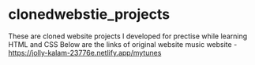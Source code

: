 # clonedwebstie_projects

These are cloned website projects I developed for prectise while learning HTML and CSS Below are the links of original website
music website - https://jolly-kalam-23776e.netlify.app/mytunes
